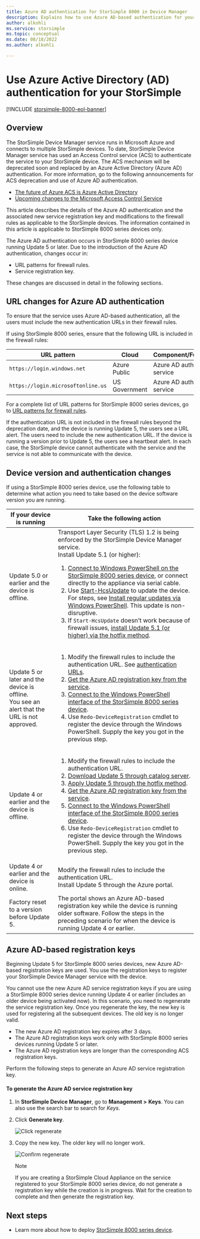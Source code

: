 ```yaml
---
title: Azure AD authentication for StorSimple 8000 in Device Manager
description: Explains how to use Azure AD-based authentication for your service, generate new registration key, and perform manual registration of the devices.
author: alkohli
ms.service: storsimple
ms.topic: conceptual
ms.date: 08/18/2022
ms.author: alkohli

---
```

# Use Azure Active Directory (AD) authentication for your StorSimple

[!INCLUDE [storsimple-8000-eol-banner](../../includes/storsimple-8000-eol-banner-2.md)]

## Overview

The StorSimple Device Manager service runs in Microsoft Azure and connects to multiple StorSimple devices. To date, StorSimple Device Manager service has used an Access Control service (ACS) to authenticate the service to your StorSimple device. The ACS mechanism will be deprecated soon and replaced by an Azure Active Directory (Azure AD) authentication. For more information, go to the following announcements for ACS deprecation and use of Azure AD authentication.

- [The future of Azure ACS is Azure Active Directory](https://cloudblogs.microsoft.com/enterprisemobility/2015/02/12/the-future-of-azure-acs-is-azure-active-directory/)
- [Upcoming changes to the Microsoft Access Control Service](https://azure.microsoft.com/blog/acs-access-control-service-namespace-creation-restriction/)

This article describes the details of the Azure AD authentication and the associated new service registration key and modifications to the firewall rules as applicable to the StorSimple devices. The information contained in this article is applicable to StorSimple 8000 series devices only.

The Azure AD authentication occurs in StorSimple 8000 series device running Update 5 or later. Due to the introduction of the Azure AD authentication, changes occur in:

- URL patterns for firewall rules.
- Service registration key.

These changes are discussed in detail in the following sections.

## URL changes for Azure AD authentication

To ensure that the service uses Azure AD-based authentication, all the users must include the new authentication URLs in their firewall rules.

If using StorSimple 8000 series, ensure that the following URL is included in the firewall rules:

| URL pattern                         | Cloud | Component/Functionality         |
|------------------------------------|-------|----------------------------------|
| `https://login.windows.net`        | Azure Public |Azure AD authentication service      |
| `https://login.microsoftonline.us` | US Government |Azure AD authentication service      |

For a complete list of URL patterns for StorSimple 8000 series devices, go to [URL patterns for firewall rules](storsimple-8000-system-requirements.md#url-patterns-for-firewall-rules).

If the authentication URL is not included in the firewall rules beyond the deprecation date, and the device is running Update 5, the users see a URL alert. The users need to include the new authentication URL. If the device is running a version prior to Update 5, the users see a heartbeat alert. In each case, the StorSimple device cannot authenticate with the service and the service is not able to communicate with the device.

## Device version and authentication changes

If using a StorSimple 8000 series device, use the following table to determine what action you need to take based on the device software version you are running.

| If your device is running| Take the following action                                    |
|--------------------------|------------------------|
| Update 5.0 or earlier and the device is offline. | Transport Layer Security (TLS) 1.2 is being enforced by the StorSimple Device Manager service.<br>Install Update 5.1 (or higher):<ol><li>[Connect to Windows PowerShell on the StorSimple 8000 series device](storsimple-8000-deployment-walkthrough-u2.md#use-putty-to-connect-to-the-device-serial-console), or connect directly to the appliance via serial cable.</li><li>Use [Start-HcsUpdate](/powershell/module/hcs/start-hcsupdate?view=winserver2012r2-ps&preserve-view=true) to update the device. For steps, see [Install regular updates via Windows PowerShell](storsimple-update-device.md#to-install-regular-updates-via-windows-powershell-for-storsimple). This update is non-disruptive.</li><li>If `Start-HcsUpdate` doesn’t work because of firewall issues, [install Update 5.1 (or higher) via the hotfix method](storsimple-8000-install-update-51.md#install-update-51-as-a-hotfix).</li></ol> |
| Update 5 or later and the device is offline. <br> You see an alert that the URL is not approved.|<ol><li>Modify the firewall rules to include the authentication URL. See [authentication URLs](#url-changes-for-azure-ad-authentication).</li><li>[Get the Azure AD registration key from the service](#azure-ad-based-registration-keys).</li><li>[Connect to the Windows PowerShell interface of the StorSimple 8000 series device](storsimple-8000-deployment-walkthrough-u2.md#use-putty-to-connect-to-the-device-serial-console).</li><li>Use `Redo-DeviceRegistration` cmdlet to register the device through the Windows PowerShell. Supply the key you got in the previous step.</li></ol> |
| Update 4 or earlier and the device is offline. |<ol><li>Modify the firewall rules to include the authentication URL.</li><li>[Download Update 5 through catalog server](storsimple-8000-install-update-5.md#download-updates-for-your-device).</li><li>[Apply Update 5 through the hotfix method](storsimple-8000-install-update-5.md#install-update-5-as-a-hotfix).</li><li>[Get the Azure AD registration key from the service](#azure-ad-based-registration-keys).</li><li>[Connect to the Windows PowerShell interface of the StorSimple 8000 series device](storsimple-8000-deployment-walkthrough-u2.md#use-putty-to-connect-to-the-device-serial-console).</li><li>Use `Redo-DeviceRegistration` cmdlet to register the device through the Windows PowerShell. Supply the key you got in the previous step.</li></ol> |
| Update 4 or earlier and the device is online. |Modify the firewall rules to include the authentication URL.<br> Install Update 5 through the Azure portal. |
| Factory reset to a version before Update 5.      |The portal shows an Azure AD-based registration key while the device is running older software. Follow the steps in the preceding scenario for when the device is running Update 4 or earlier. |

## Azure AD-based registration keys

Beginning Update 5 for StorSimple 8000 series devices, new Azure AD-based registration keys are used. You use the registration keys to register your StorSimple Device Manager service with the device.

You cannot use the new Azure AD service registration keys if you are using a StorSimple 8000 series device running Update 4 or earlier (includes an older device being activated now).
In this scenario, you need to regenerate the service registration key. Once you regenerate the key, the new key is used for registering all the subsequent devices. The old key is no longer valid.

- The new Azure AD registration key expires after 3 days.
- The Azure AD registration keys work only with StorSimple 8000 series devices running Update 5 or later.
- The Azure AD registration keys are longer than the corresponding ACS registration keys.

Perform the following steps to generate an Azure AD service registration key.

#### To generate the Azure AD service registration key

1. In **StorSimple Device Manager**, go to **Management &gt;** **Keys**. You can also use the search bar to search for _Keys_.
    
2. Click **Generate key**.

    ![Click regenerate](./media/storsimple-8000-aad-registration-key/aad-click-generate-registration-key.png)

3. Copy the new key. The older key will no longer work.

    ![Confirm regenerate](./media/storsimple-8000-aad-registration-key/aad-registration-key2.png)

    > [!NOTE] 
    > If you are creating a StorSimple Cloud Appliance on the service registered to your StorSimple 8000 series device, do not generate a registration key while the creation is in progress. Wait for the creation to complete and then generate the registration key.

## Next steps

* Learn more about how to deploy [StorSimple 8000 series device](storsimple-8000-deployment-walkthrough-u2.md).
